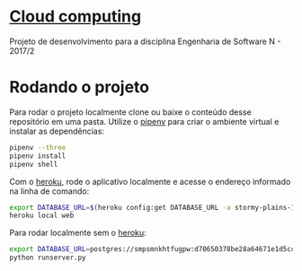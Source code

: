 # [Cloud computing](https://stormy-plains-13611.herokuapp.com/)

Projeto de desenvolvimento para a disciplina Engenharia de Software N - 2017/2

# Rodando o projeto

Para rodar o projeto localmente clone ou baixe o conteúdo desse repositório em uma pasta. Utilize o [pipenv](https://pypi.python.org/pypi/pipenv) para criar o ambiente virtual e instalar as dependências:

```bash
pipenv --three
pipenv install
pipenv shell
```
Com o [heroku](https://devcenter.heroku.com/articles/heroku-cli), rode o aplicativo localmente e acesse o endereço informado na linha de comando:
```bash
export DATABASE_URL=$(heroku config:get DATABASE_URL -a stormy-plains-13611)
heroku local web
```
Para rodar localmente sem o [heroku](https://devcenter.heroku.com/articles/heroku-cli):
```bash
export DATABASE_URL=postgres://smpsmnkhtfugpw:d70650378be28a64671e1d5cc320ac7189a1bbcd7a3566c1d5022cd8ed875b5f@ec2-54-235-90-125.compute-1.amazonaws.com:5432/d4o6b2ii9q94ip
python runserver.py
```

